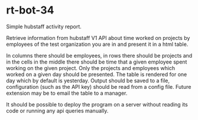 # rt-bot-34
Simple hubstaff activity report.

Retrieve information from hubstaff V1 API about time worked on projects by employees of the test organization you are in and present it in a html table.

In columns there should be employees, in rows there should be projects and in the cells in the middle there should be time that a given employee spent working on the given project. Only the projects and employees which worked on a given day should be presented. The table is rendered for one day which by default is yesterday. Output should be saved to a file, configuration (such as the API key) should be read from a config file. Future extension may be to email the table to a manager.

It should be possible to deploy the program on a server without reading its code or running any api queries manually.
